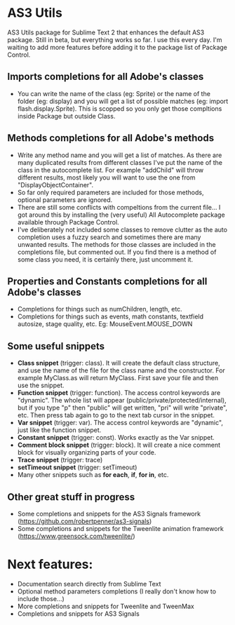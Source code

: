 # AS3 Utils

AS3 Utils package for Sublime Text 2 that enhances the default AS3 package. Still in beta, but everything works so far. I use this every day. I'm waiting to add more features before adding it to the package list of Package Control.

## Imports completions for all Adobe's classes
- You can write the name of the class (eg: Sprite) or the name of the folder (eg: display) and you will get a list of possible matches (eg: import flash.display.Sprite). This is scopped so you only get those compltions inside Package but outside Class.

## Methods completions for all Adobe's methods
  - Write any method name and you will get a list of matches. As there are many duplicated results from different classes I've put the name of the class in the autocomplete list. For example "addChild" will throw different results, most likely you will want to use the one from "DisplayObjectContainer".
  - So far only required parameters are included for those methods, optional parameters are ignored.
  - There are still some conflicts with compeltions from the current file... I got around this by installing the (very useful) All Autocomplete package available through Package Control.
  - I've deliberately not included some classes to remove clutter as the auto completion uses a fuzzy search and sometimes there are many unwanted results. The methods for those classes are included in the completions file, but commented out. If you find there is a method of some class you need, it is certainly there, just uncomment it.

## Properties and Constants completions for all Adobe's classes
- Completions for things such as numChildren, length, etc.
- Completions for things such as events, math constants, textfield autosize, stage quality, etc. Eg: MouseEvent.MOUSE_DOWN

## Some useful snippets
  - <b>Class snippet</b> (trigger: class). It will create the default class structure, and use the name of the file for the class name and the constructor. For example MyClass.as will return MyClass. First save your file and then use the snippet.
  - <b>Function snippet</b> (trigger: function). The access control keywords are "dynamic". The whole list will appear (public/private/protected/internal), but if you type "p" then "public" will get written, "pri" will write "private", etc. Then press tab again to go to the next tab cursor in the snippet.
  - <b>Var snippet</b> (trigger: var). The access control keywords are "dynamic", just like the function snippet.
  - <b>Constant snippet</b> (trigger: const). Works exactly as the Var snippet.
  - <b>Comment block snippet</b> (trigger: block). It will create a nice comment block for visually organizing parts of your code.
  - <b>Trace snippet</b> (trigger: trace)
  - <b>setTimeout snippet</b> (trigger: setTimeout)
  - Many other snippets such as <b>for each</b>, <b>if</b>, <b>for in</b>, etc.

## Other great stuff in progress
  - Some completions and snippets for the AS3 Signals framework (https://github.com/robertpenner/as3-signals)
  - Some completions and snippets for the Tweenlite animation framework (https://www.greensock.com/tweenlite/)

# Next features:
  - Documentation search directly from Sublime Text
  - Optional method parameters completions (I really don't know how to include those...)
  - More completions and snippets for Tweenlite and TweenMax
  - Completions and snippets for AS3 Signals